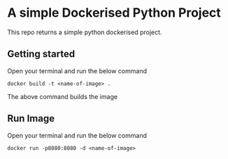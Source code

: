 # A simple Dockerised Python Project
This repo returns a simple python dockerised project. 

## Getting started
Open your terminal and run the below command

`docker build -t <name-of-image> .`

The above command builds the image

## Run Image

Open your terminal and run the below command

`docker run -p8080:8080 -d <name-of-image>`
